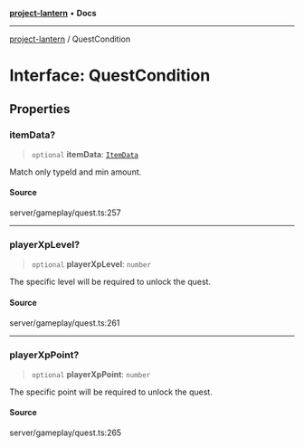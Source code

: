 [**project-lantern**](../README.md) • **Docs**

***

[project-lantern](../globals.md) / QuestCondition

# Interface: QuestCondition

## Properties

### itemData?

> `optional` **itemData**: [`ItemData`](ItemData.md)

Match only typeId and min amount.

#### Source

server/gameplay/quest.ts:257

***

### playerXpLevel?

> `optional` **playerXpLevel**: `number`

The specific level will be required to unlock the quest.

#### Source

server/gameplay/quest.ts:261

***

### playerXpPoint?

> `optional` **playerXpPoint**: `number`

The specific point will be required to unlock the quest.

#### Source

server/gameplay/quest.ts:265
